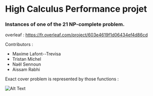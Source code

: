 # High Calculus Performance projet

### Instances of one of the 21 NP-complete problem.

overleaf : https://fr.overleaf.com/project/603e4619f1d06434ef4d86cd

Contributors : 

* Maxime Lafont--Trevisa
* Tristan Michel
* Naël Sennoun
* Aissam Rabhi

Exact cover problem is represented by those functions : 

![Alt Text](https://github.com/Aissam08/Tetris/blob/main/Help_func_visu.jpg)
